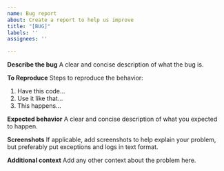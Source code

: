 ```yaml
---
name: Bug report
about: Create a report to help us improve
title: "[BUG]"
labels: ''
assignees: ''

---
```


**Describe the bug**
A clear and concise description of what the bug is.

**To Reproduce**
Steps to reproduce the behavior:
1. Have this code...
2. Use it like that...
3. This happens...

**Expected behavior**
A clear and concise description of what you expected to happen.

**Screenshots**
If applicable, add screenshots to help explain your problem, but preferably put exceptions and logs in text format.

**Additional context**
Add any other context about the problem here.
